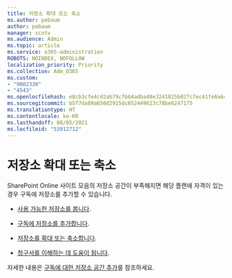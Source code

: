 ```yaml
---
title: 저장소 확대 또는 축소
ms.author: pebaum
author: pebaum
manager: scotv
ms.audience: Admin
ms.topic: article
ms.service: o365-administration
ROBOTS: NOINDEX, NOFOLLOW
localization_priority: Priority
ms.collection: Adm_O365
ms.custom:
- "9002330"
- "4543"
ms.openlocfilehash: e8cb3cfe4cd2ab79cfb64adba48e3241815b027c7ec41fe6a640ba7baa34ae7e
ms.sourcegitcommit: b5f7da89a650d2915dc652449623c78be6247175
ms.translationtype: HT
ms.contentlocale: ko-KR
ms.lasthandoff: 08/05/2021
ms.locfileid: "53912712"
---
```

# <a name="increase-or-decrease-storage"></a>저장소 확대 또는 축소

SharePoint Online 사이트 모음의 저장소 공간이 부족해지면 해당 플랜에 자격이 있는 경우 구독에 저장소를 추가할 수 있습니다. 

- [사용 가능한 저장소를 봅니다](https://docs.microsoft.com/microsoft-365/commerce/add-storage-space?view=o365-worldwide#view-available-storage). 

- [구독에 저장소를 추가합니다](https://docs.microsoft.com/microsoft-365/commerce/add-storage-space?view=o365-worldwide#add-storage-to-your-subscription). 

- [저장소를 확대 또는 축소합니다](https://docs.microsoft.com/microsoft-365/commerce/add-storage-space?view=o365-worldwide#increase-or-decrease-storage). 

- [청구서를 이해하는 데 도움이 됩니다](https://docs.microsoft.com/microsoft-365/commerce/billing-and-payments/understand-your-invoice?view=o365-worldwide).

자세한 내용은 [구독에 대한 저장소 공간 추가](https://docs.microsoft.com/microsoft-365/commerce/add-storage-space?view=o365-worldwide)를 참조하세요. 
